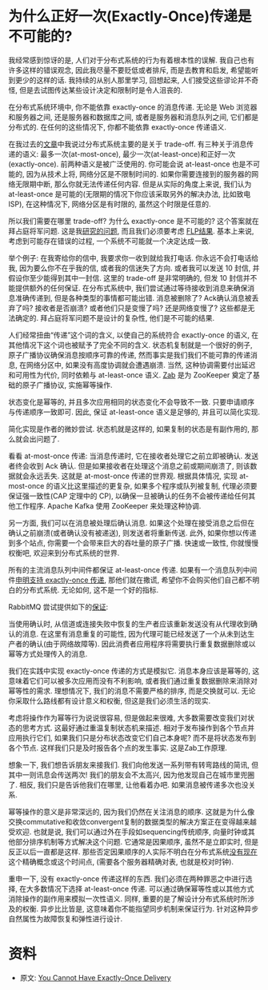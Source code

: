 # 为什么正好一次(Exactly-Once)传递是不可能的? #

我经常感到惊讶的是, 人们对于分布式系统的行为有着根本性的误解. 我自己也有许多这样的错误观念, 因此我尽量不要贬低或者排斥, 而是去教育和启发, 希望能听到更少的这样的话. 我持续的从别人那里学习, 回想起来, 人们接受这些谬论并不奇怪, 但是去试图传达某些设计决定和限制时是令人沮丧的.

在分布式系统环境中, 你不能依靠 exactly-once 的消息传递. 无论是 Web 浏览器和服务器之间, 还是服务器和数据库之间, 或者是服务器和消息队列之间, 它们都是分布式的. 在任何的这些情况下, 你都不能依靠 exactly-once 传递语义.

在我过去的[文章](https://www.slideshare.net/TylerTreat/from-mainframe-to-microservice-an-introduction-to-distributed-systems-41004778/23)中我说过分布式系统主要的是关于 trade-off. 有三种关于消息传递的语义: 最多一次(at-most-once), 最少一次(at-least-once)和正好一次(exactly-once). 前两种语义是被广泛使用的. 你可能会说 at-least-once 也是不可能的, 因为从技术上将, 网络分区是不限制时间的. 如果你需要连接到的服务器的网络无限期中断, 那么你就无法传递任何内容. 但是从实际的角度上来说, 我们认为 at-least-once 是可能的(无限期的情况下你应该采取另外的解决办法, 比如致电 ISP), 在这种情况下, 网络分区是有时限的, 虽然这个时限是任意的.

所以我们需要在哪里 trade-off? 为什么 exactly-once 是不可能的? 这个答案就在拜占庭将军问题. 这是我[研究的问题](https://bravenewgeek.com/understanding-consensus/), 而且我们必须要考虑 [FLP结果](https://groups.csail.mit.edu/tds/papers/Lynch/jacm85.pdf). 基本上来说, 考虑到可能存在错误的过程, 一个系统不可能就一个决定达成一致.

举个例子: 在我寄给你的信中, 我要求你一收到就给我打电话. 你永远不会打电话给我, 因为要么你不在乎我的信, 或者我的信迷失了方向. 或者我可以发送 10 封信, 并假设你至少能得到其中一封信. 这里的 trade-off 是非常明确的, 但发 10 封信并不能提供额外的任何保证. 在分布式系统中, 我们尝试通过等待接收到消息来确保消息准确传递到, 但是各种类型的事情都可能出错. 消息被删除了? Ack确认消息被丢弃了吗? 接收者是否崩溃? 或者他们只是变慢了吗? 还是网络变慢了? 这些都是无法确定的. 拜占庭将军问题不是设计的复杂性, 他们是不可能的结果.

人们经常扭曲“传递”这个词的含义, 以使自己的系统符合 exactly-once 的语义, 在其他情况下这个词也被赋予了完全不同的含义. 状态机复制就是一个很好的例子, 原子广播协议确保消息按顺序可靠的传递, 然而事实是我们我们不能可靠的传递消息, 在网络分区中, 如果没有高度协调就会遭遇崩溃. 当然, 这种协调需要付出延迟和可用性为代价, 同时依赖与 at-least-once 语义. [Zab](http://www.tcs.hut.fi/Studies/T-79.5001/reports/2012-deSouzaMedeiros.pdf) 是为 ZooKeeper 奠定了基础的原子广播协议, 实施幂等操作.

状态变化是幂等的, 并且多次应用相同的状态变化不会导致不一致. 只要申请顺序与传递顺序一致即可. 因此, 保证 at-least-once 语义是足够的, 并且可以简化实现.

简化实现是作者的微妙尝试. 状态机就是这样的, 如果复制的状态是有副作用的, 那么就会出问题了.

看看 at-most-once 传递: 当消息传递时, 它在接收者处理它之前立即被确认. 发送者终会收到 Ack 确认. 但是如果接收者在处理这个消息之前或期间崩溃了, 则该数据就会永远丢失. 这就是 at-most-once 传递的世界观. 根据具体情况, 实现 at-most-once 的语义比这里描述的更复杂, 如果多个程序或队列被复制, 代理必须要保证强一致性(CAP 定理中的 CP), 以确保一旦被确认的任务不会被传递给任何其他工作程序. Apache Kafka 使用 ZooKeeper 来处理这种协调.

另一方面, 我们可以在消息被处理后确认消息. 如果这个处理在接受消息之后但在确认之前崩溃(或者确认没有被递送), 则发送者将重新传送. 此外, 如果你想以传递到多个站点, 你需要一个会带来巨大的吞吐量的原子广播. 快速或一致性, 你就慢慢权衡吧, 欢迎来到分布式系统的世界.

所有的主流消息队列中间件都保证 at-least-once 传递. 如果有一个消息队列中间件[申明支持 exactly-once 传递](http://datasys.cs.iit.edu/publications/2014_SCRAMBL14_HDMQ.pdf), 那他们就在撒谎, 希望你不会购买他们自己都不明白的分布式系统. 无论如何, 这不是一个好的指标.

RabbitMQ 尝试提供如下的[保证](https://www.rabbitmq.com/reliability.html):

当使用确认时, 从信道或连接失败中恢复的生产者应该重新发送没有从代理收到确认的消息. 在这里有消息重复的可能性, 因为代理可能已经发送了一个从未到达生产者的确认(由于网络故障等). 因此消费者应用程序将需要执行重复数据删除或以幂等方式处理传入的消息.

我们在实践中实现 exactly-once 传递的方式是模拟它. 消息本身应该是幂等的, 这意味着它们可以被多次应用而没有不利影响, 或者我们通过重复数据删除来消除对幂等性的需求. 理想情况下, 我们的消息不需要严格的排序, 而是交换就可以. 无论你采取什么路线都有设计意义和权衡, 但这是我们必须生活的现实.

考虑将操作作为幂等行为说说很容易, 但是做起来很难, 大多数需要改变我们对状态的思考方式. 这最好通过重温复制状态机来描述. 相对于发布操作到各个节点并应用执行它们, 如果我们只是分布状态改变它们自己本身呢? 而不是将状态发布到各个节点. 这样我们只是及时报告各个点的发生事实. 这是Zab工作原理.

想象一下, 我们想告诉朋友来接我们. 我们向他发送一系列带有转弯路线的简讯, 但其中一则讯息会传送两次! 我们的朋友会不太高兴, 因为他发现自己在城市里兜圈了. 相反, 我们只是告诉他我们在哪里, 让他看着办吧. 如果消息被传递多次也没关系.

幂等操作的意义是非常深远的, 因为我们仍然在关注消息的顺序. 这就是为什么像交换commutative和收敛convergent复制的数据类型的解决方案正在变得越来越受欢迎. 也就是说, 我们可以通过外在手段如sequencing传统顺序, 向量时钟或其他部分排序机制等方式解决这个问题. 它通常是因果顺序, 虽然不是立即实时, 但是反正以后一直都是这样. 那些否定因果顺序的人实际不明白在分布式系统[没有现在](https://queue.acm.org/detail.cfm?id=2745385)这个精确概念或这个时间点, (需要各个服务器精确对表, 也就是校对时钟).

重申一下, 没有 exactly-once 传递这样的东西. 我们必须在两种罪恶之中进行选择, 在大多数情况下选择 at-least-once 传递. 可以通过确保幂等性或以其他方式消除操作的副作用来模拟一次性语义. 同样, 重要的是了解设计分布式系统时所涉及的权衡. 异步比比皆是, 这意味着你不能指望同步机制来保证行为. 针对这种异步自然属性为故障恢复和弹性进行设计.

# 资料 #

- 原文: [You Cannot Have Exactly-Once Delivery](https://bravenewgeek.com/you-cannot-have-exactly-once-delivery/)
